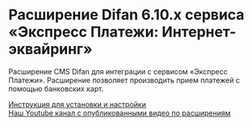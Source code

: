﻿# Расширение Difan 6.10.x сервиса «Экспресс Платежи: Интернет-эквайринг»
 <p>Расширение CMS Difan для интеграции с сервисом «Экспресс Платежи». Расширение позволяет производить прием платежей с помощью банковских карт.</p>
  <a href="https://express-pay.by/cms-extensions/difan#card">Инструкция для установки и настройки</a> <br/>
  <a href="https://www.youtube.com/c/express-pay-by/videos">Наш Youtube канал с опубликованными видео по расширениям</a>
